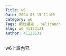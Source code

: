 ```yaml
---
Title: w5
Date: 2024-03-15 11:00
Category: w6
Tags: 網誌編寫 , pelicanch
Slug: w6 41123131
Author: 41123131
---
```


w6上課內容.

<!-- PELICAN_END_SUMMARY -->




